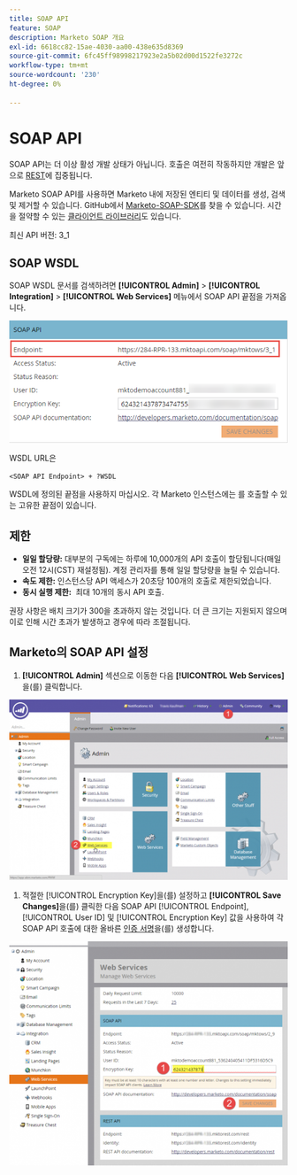 ```yaml
---
title: SOAP API
feature: SOAP
description: Marketo SOAP 개요
exl-id: 6618cc82-15ae-4030-aa00-438e635d8369
source-git-commit: 6fc45ff98998217923e2a5b02d00d1522fe3272c
workflow-type: tm+mt
source-wordcount: '230'
ht-degree: 0%

---
```


# SOAP API

SOAP API는 더 이상 활성 개발 상태가 아닙니다. 호출은 여전히 작동하지만 개발은 앞으로 [REST](https://developer.adobe.com/marketo-apis/)에 집중됩니다.

Marketo SOAP API를 사용하면 Marketo 내에 저장된 엔티티 및 데이터를 생성, 검색 및 제거할 수 있습니다. GitHub에서 [Marketo-SOAP-SDK](https://github.com/Marketo/SOAP-API-Java-Client)를 찾을 수 있습니다. 시간을 절약할 수 있는 [클라이언트 라이브러리](https://github.com/Marketo/Community-Supported-Client-Libraries)도 있습니다.

최신 API 버전: 3_1

## SOAP WSDL

SOAP WSDL 문서를 검색하려면 **[!UICONTROL Admin]** > **[!UICONTROL Integration]** > **[!UICONTROL Web Services]** 메뉴에서 SOAP API 끝점을 가져옵니다.

![SOAP 끝점](assets/endpoint-soap.png)

WSDL URL은

`<SOAP API Endpoint> + ?WSDL`

WSDL에 정의된 끝점을 사용하지 마십시오. 각 Marketo 인스턴스에는 를 호출할 수 있는 고유한 끝점이 있습니다.

## 제한

- **일일 할당량:** 대부분의 구독에는 하루에 10,000개의 API 호출이 할당됩니다(매일 오전 12시(CST) 재설정됨). 계정 관리자를 통해 일일 할당량을 늘릴 수 있습니다.
- **속도 제한:** 인스턴스당 API 액세스가 20초당 100개의 호출로 제한되었습니다.
- **동시 실행 제한:**  최대 10개의 동시 API 호출.

권장 사항은 배치 크기가 300을 초과하지 않는 것입니다. 더 큰 크기는 지원되지 않으며 이로 인해 시간 초과가 발생하고 경우에 따라 조절됩니다.

## Marketo의 SOAP API 설정

1. **[!UICONTROL Admin]** 섹션으로 이동한 다음 **[!UICONTROL Web Services]**&#x200B;을(를) 클릭합니다.

![admin-web-services2](assets/admin-web-services2.png)

1. 적절한 [!UICONTROL Encryption Key]을(를) 설정하고 **[!UICONTROL Save Changes]**&#x200B;을(를) 클릭한 다음 SOAP API [!UICONTROL Endpoint], [!UICONTROL User ID] 및 [!UICONTROL Encryption Key] 값을 사용하여 각 SOAP API 호출에 대한 올바른 [인증 서명](authentication-signature.md)을(를) 생성합니다.

![admin-web-services3](assets/admin-web-services3.png)
